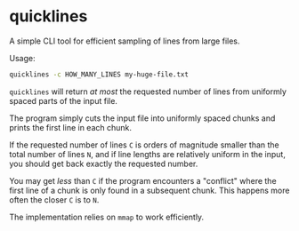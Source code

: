 # quicklines

A simple CLI tool for efficient sampling of lines from large files.

Usage:

```bash
quicklines -c HOW_MANY_LINES my-huge-file.txt
```

`quicklines` will return _at most_ the requested number of lines from uniformly spaced parts of the input file.

The program simply cuts the input file into uniformly spaced chunks and prints the first line in each chunk.

If the requested number of lines `C` is orders of magnitude smaller than the total number of lines `N`, and if line lengths are
relatively uniform in the input, you should get back exactly the requested number.

You may get _less_ than `C` if the program encounters a "conflict" where the first line of a chunk is only found in a
subsequent chunk. This happens more often the closer `C` is to `N`.

The implementation relies on `mmap` to work efficiently.